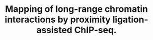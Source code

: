 ---
layout: page
title: " Mapping of long-range chromatin interactions by proximity ligation-assisted ChIP-seq."
breadcrumb: true
categories:
    - publication
## publication related information
pub:
    authors: " Rongxin Fang, Miao Yu, Guoqiang Li, Sora Chee, Tristin Liu, Anthony D. Schmitt,  Bing Ren"
    journal: " Cell research"
    date: 2016-12
    doi:  10.1038/cr.2016.137
    volume:  26
    pages:  1345--1348
    number:  12
---